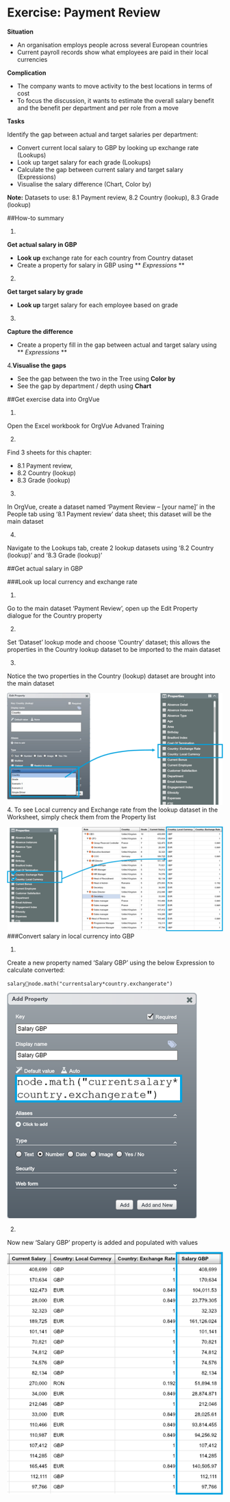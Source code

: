 # Exercise: Payment Review

**Situation**

* An organisation employs people across several European countries
* Current payroll records show what employees are paid in their local currencies

**Complication**

* The company wants to move activity to the best locations in terms of cost
* To focus the discussion, it wants to estimate the overall salary benefit and the benefit per department and per role from a move

**Tasks**

Identify the gap between actual and target salaries per department:

* Convert current local salary to GBP by looking up exchange rate (Lookups)
* Look up target salary for each grade (Lookups)
* Calculate the gap between current salary and target salary (Expressions)
* Visualise the salary difference (Chart, Color by)

**Note:** Datasets to use: 8.1 Payment review, 8.2 Country (lookup), 8.3 Grade (lookup)

##How-to summary

1.
**Get actual salary in GBP**
  
  * **Look up** exchange rate for each country from Country dataset  
  * Create a property for salary in GBP using ** *Expressions* ** 
  
2.
**Get target salary by grade**

 * **Look up** target salary for each employee based on grade

3.
**Capture the difference**

* Create a property fill in the gap between actual and target salary using ** *Expressions* **

4.**Visualise the gaps**

* See the gap between the two in the Tree using **Color by**
* See the gap by department / depth using **Chart**
  
##Get exercise data into OrgVue 

1.
Open the Excel workbook for OrgVue Advaned Training

2.
Find 3 sheets for this chapter:

  * 8.1 Payment review,
  * 8.2 Country (lookup)
  * 8.3 Grade (lookup)

3.
In OrgVue, create a dataset named ‘Payment Review – [your name]’ in the People tab using ‘8.1 Payment review’ data sheet; this dataset will be the main dataset

4.
Navigate to the Lookups tab, create 2 lookup datasets using ‘8.2 Country (lookup)’ and ‘8.3 Grade (lookup)’

##Get actual salary in GBP

###Look up local currency and exchange rate

1.
Go to the main dataset ‘Payment Review’, open up the Edit Property dialogue for the Country property

2.
Set ‘Dataset’ lookup mode and choose ‘Country’ dataset; this allows the properties in the Country lookup dataset to be imported to the main dataset

3.
Notice the two properties in the Country (lookup) dataset are brought into the main dataset

![](A2-011.lookupcurrency.png)
4.
To see Local currency and Exchange rate from the lookup dataset in the Worksheet, simply check them from the Property list

![](A2-012.lookupcurrency2.png)
###Convert salary in local currency into GBP

1.
Create a new property named ‘Salary GBP’ using the below Expression to calculate converted:

`salarynode.math("currentsalary*country.exchangerate")`

![](A2-013.localcurrencycode.png)

2.
Now new ‘Salary GBP’ property is added and populated with values

![](A2-014.salaryGDP.png)




